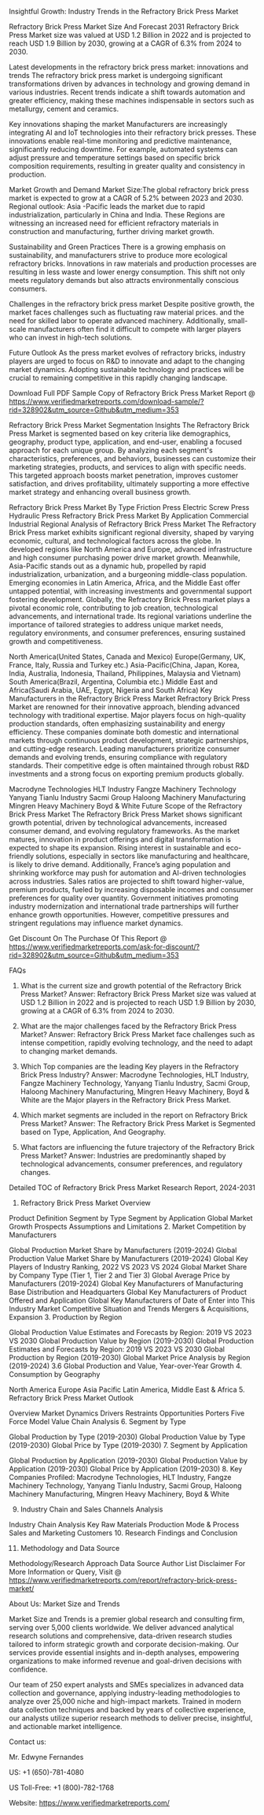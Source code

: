 Insightful Growth: Industry Trends in the Refractory Brick Press Market


Refractory Brick Press Market Size And Forecast 2031
Refractory Brick Press Market size was valued at USD 1.2 Billion in 2022 and is projected to reach USD 1.9 Billion by 2030, growing at a CAGR of 6.3% from 2024 to 2030.

Latest developments in the refractory brick press market: innovations and trends
The refractory brick press market is undergoing significant transformations driven by advances in technology and growing demand in various industries. Recent trends indicate a shift towards automation and greater efficiency, making these machines indispensable in sectors such as metallurgy, cement and ceramics.

Key innovations shaping the market
Manufacturers are increasingly integrating AI and IoT technologies into their refractory brick presses. These innovations enable real-time monitoring and predictive maintenance, significantly reducing downtime. For example, automated systems can adjust pressure and temperature settings based on specific brick composition requirements, resulting in greater quality and consistency in production.

Market Growth and Demand
Market Size:The global refractory brick press market is expected to grow at a CAGR of 5.2% between 2023 and 2030.
Regional outlook: Asia -Pacific leads the market due to rapid industrialization, particularly in China and India.
These Regions are witnessing an increased need for efficient refractory materials in construction and manufacturing, further driving market growth.

Sustainability and Green Practices
There is a growing emphasis on sustainability, and manufacturers strive to produce more ecological refractory bricks. Innovations in raw materials and production processes are resulting in less waste and lower energy consumption. This shift not only meets regulatory demands but also attracts environmentally conscious consumers.

Challenges in the refractory brick press market
Despite positive growth, the market faces challenges such as fluctuating raw material prices. and the need for skilled labor to operate advanced machinery. Additionally, small-scale manufacturers often find it difficult to compete with larger players who can invest in high-tech solutions.

Future Outlook
As the press market evolves of refractory bricks, industry players are urged to focus on R&D to innovate and adapt to the changing market dynamics. Adopting sustainable technology and practices will be crucial to remaining competitive in this rapidly changing landscape.

Download Full PDF Sample Copy of Refractory Brick Press Market Report @ https://www.verifiedmarketreports.com/download-sample/?rid=328902&utm_source=Github&utm_medium=353

Refractory Brick Press Market Segmentation Insights
The Refractory Brick Press Market is segmented based on key criteria like demographics, geography, product type, application, and end-user, enabling a focused approach for each unique group. By analyzing each segment's characteristics, preferences, and behaviors, businesses can customize their marketing strategies, products, and services to align with specific needs. This targeted approach boosts market penetration, improves customer satisfaction, and drives profitability, ultimately supporting a more effective market strategy and enhancing overall business growth.

Refractory Brick Press Market By Type
Friction Press
Electric Screw Press
Hydraulic Press
Refractory Brick Press Market By Application
Commercial
Industrial
Regional Analysis of Refractory Brick Press Market
The Refractory Brick Press market exhibits significant regional diversity, shaped by varying economic, cultural, and technological factors across the globe. In developed regions like North America and Europe, advanced infrastructure and high consumer purchasing power drive market growth. Meanwhile, Asia-Pacific stands out as a dynamic hub, propelled by rapid industrialization, urbanization, and a burgeoning middle-class population. Emerging economies in Latin America, Africa, and the Middle East offer untapped potential, with increasing investments and governmental support fostering development. Globally, the Refractory Brick Press market plays a pivotal economic role, contributing to job creation, technological advancements, and international trade. Its regional variations underline the importance of tailored strategies to address unique market needs, regulatory environments, and consumer preferences, ensuring sustained growth and competitiveness.

North America(United States, Canada and Mexico)
Europe(Germany, UK, France, Italy, Russia and Turkey etc.)
Asia-Pacific(China, Japan, Korea, India, Australia, Indonesia, Thailand, Philippines, Malaysia and Vietnam)
South America(Brazil, Argentina, Columbia etc.)
Middle East and Africa(Saudi Arabia, UAE, Egypt, Nigeria and South Africa)
Key Manufacturers in the Refractory Brick Press Market
Refractory Brick Press Market are renowned for their innovative approach, blending advanced technology with traditional expertise. Major players focus on high-quality production standards, often emphasizing sustainability and energy efficiency. These companies dominate both domestic and international markets through continuous product development, strategic partnerships, and cutting-edge research. Leading manufacturers prioritize consumer demands and evolving trends, ensuring compliance with regulatory standards. Their competitive edge is often maintained through robust R&D investments and a strong focus on exporting premium products globally.

Macrodyne Technologies
HLT Industry
Fangze Machinery Technology
Yanyang Tianlu Industry
Sacmi Group
Haloong Machinery Manufacturing
Mingren Heavy Machinery
Boyd & White
Future Scope of the Refractory Brick Press Market
The Refractory Brick Press Market shows significant growth potential, driven by technological advancements, increased consumer demand, and evolving regulatory frameworks. As the market matures, innovation in product offerings and digital transformation is expected to shape its expansion. Rising interest in sustainable and eco-friendly solutions, especially in sectors like manufacturing and healthcare, is likely to drive demand. Additionally, France’s aging population and shrinking workforce may push for automation and AI-driven technologies across industries. Sales ratios are projected to shift toward higher-value, premium products, fueled by increasing disposable incomes and consumer preferences for quality over quantity. Government initiatives promoting industry modernization and international trade partnerships will further enhance growth opportunities. However, competitive pressures and stringent regulations may influence market dynamics.

Get Discount On The Purchase Of This Report @ https://www.verifiedmarketreports.com/ask-for-discount/?rid=328902&utm_source=Github&utm_medium=353

FAQs
1. What is the current size and growth potential of the Refractory Brick Press Market?
Answer: Refractory Brick Press Market size was valued at USD 1.2 Billion in 2022 and is projected to reach USD 1.9 Billion by 2030, growing at a CAGR of 6.3% from 2024 to 2030.

2. What are the major challenges faced by the Refractory Brick Press Market?
Answer: Refractory Brick Press Market face challenges such as intense competition, rapidly evolving technology, and the need to adapt to changing market demands.

3. Which Top companies are the leading Key players in the Refractory Brick Press Industry?
Answer: Macrodyne Technologies, HLT Industry, Fangze Machinery Technology, Yanyang Tianlu Industry, Sacmi Group, Haloong Machinery Manufacturing, Mingren Heavy Machinery, Boyd & White are the Major players in the Refractory Brick Press Market.

4. Which market segments are included in the report on Refractory Brick Press Market?
Answer: The Refractory Brick Press Market is Segmented based on Type, Application, And Geography.

5. What factors are influencing the future trajectory of the Refractory Brick Press Market?
Answer: Industries are predominantly shaped by technological advancements, consumer preferences, and regulatory changes.

Detailed TOC of Refractory Brick Press Market Research Report, 2024-2031
1. Refractory Brick Press Market Overview

Product Definition
Segment by Type
Segment by Application
Global Market Growth Prospects
Assumptions and Limitations
2. Market Competition by Manufacturers

Global Production Market Share by Manufacturers (2019-2024)
Global Production Value Market Share by Manufacturers (2019-2024)
Global Key Players of Industry Ranking, 2022 VS 2023 VS 2024
Global Market Share by Company Type (Tier 1, Tier 2 and Tier 3)
Global Average Price by Manufacturers (2019-2024)
Global Key Manufacturers of Manufacturing Base Distribution and Headquarters
Global Key Manufacturers of Product Offered and Application
Global Key Manufacturers of Date of Enter into This Industry
Market Competitive Situation and Trends
Mergers & Acquisitions, Expansion
3. Production by Region

Global Production Value Estimates and Forecasts by Region: 2019 VS 2023 VS 2030
Global Production Value by Region (2019-2030)
Global Production Estimates and Forecasts by Region: 2019 VS 2023 VS 2030
Global Production by Region (2019-2030)
Global Market Price Analysis by Region (2019-2024) 3.6 Global Production and Value, Year-over-Year Growth
4. Consumption by Geography

North America
Europe
Asia Pacific
Latin America, Middle East & Africa
5. Refractory Brick Press Market Outlook

Overview
Market Dynamics
Drivers
Restraints
Opportunities
Porters Five Force Model
Value Chain Analysis 
6. Segment by Type

Global Production by Type (2019-2030)
Global Production Value by Type (2019-2030)
Global Price by Type (2019-2030)
7. Segment by Application

Global Production by Application (2019-2030)
Global Production Value by Application (2019-2030)
Global Price by Application (2019-2030)
8. Key Companies Profiled: Macrodyne Technologies, HLT Industry, Fangze Machinery Technology, Yanyang Tianlu Industry, Sacmi Group, Haloong Machinery Manufacturing, Mingren Heavy Machinery, Boyd & White

9. Industry Chain and Sales Channels Analysis

Industry Chain Analysis
Key Raw Materials
Production Mode & Process
Sales and Marketing
Customers
10. Research Findings and Conclusion

11. Methodology and Data Source

Methodology/Research Approach
Data Source
Author List
Disclaimer
For More Information or Query, Visit @ https://www.verifiedmarketreports.com/report/refractory-brick-press-market/

About Us: Market Size and Trends

Market Size and Trends is a premier global research and consulting firm, serving over 5,000 clients worldwide. We deliver advanced analytical research solutions and comprehensive, data-driven research studies tailored to inform strategic growth and corporate decision-making. Our services provide essential insights and in-depth analyses, empowering organizations to make informed revenue and goal-driven decisions with confidence.

Our team of 250 expert analysts and SMEs specializes in advanced data collection and governance, applying industry-leading methodologies to analyze over 25,000 niche and high-impact markets. Trained in modern data collection techniques and backed by years of collective experience, our analysts utilize superior research methods to deliver precise, insightful, and actionable market intelligence.

Contact us:

Mr. Edwyne Fernandes

US: +1 (650)-781-4080

US Toll-Free: +1 (800)-782-1768

Website: https://www.verifiedmarketreports.com/
